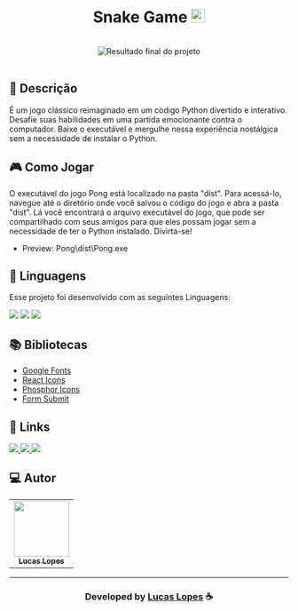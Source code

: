 <!-- 
$$$$$$$\                                $$\                                     $$\       $$\
$$  __$$\                               $$ |                                    $$ |      $$ |
$$ |  $$ | $$$$$$\ $$\    $$\  $$$$$$\  $$ | $$$$$$\   $$$$$$\   $$$$$$\   $$$$$$$ |      $$$$$$$\  $$\   $$\
$$ |  $$ |$$  __$$\\$$\  $$  |$$  __$$\ $$ |$$  __$$\ $$  __$$\ $$  __$$\ $$  __$$ |      $$  __$$\ $$ |  $$ |
$$ |  $$ |$$$$$$$$ |\$$\$$  / $$$$$$$$ |$$ |$$ /  $$ |$$ /  $$ |$$$$$$$$ |$$ /  $$ |      $$ |  $$ |$$ |  $$ |
$$ |  $$ |$$   ____| \$$$  /  $$   ____|$$ |$$ |  $$ |$$ |  $$ |$$   ____|$$ |  $$ |      $$ |  $$ |$$ |  $$ |
$$$$$$$  |\$$$$$$$\   \$  /   \$$$$$$$\ $$ |\$$$$$$  |$$$$$$$  |\$$$$$$$\ \$$$$$$$ |      $$$$$$$  |\$$$$$$$ |
\_______/  \_______|   \_/     \_______|\__| \______/ $$  ____/  \_______| \_______|      \_______/  \____$$ |
                                                      $$ |                                          $$\   $$ |
                                                      $$ |                                          \$$$$$$  |
                                                      \__|                                           \______/
$$\                                                   $$\                                                          $$\                  $$$$$$\  $$\ $$\
$$ |                                                  $$ |                                                         $$ |                $$  __$$\ \__|$$ |
$$ |     $$\   $$\  $$$$$$$\ $$$$$$\   $$$$$$$\       $$ |      $$$$$$\   $$$$$$\   $$$$$$\   $$$$$$$\        $$$$$$$ | $$$$$$\        $$ /  \__|$$\ $$ |$$\    $$\ $$$$$$\
$$ |     $$ |  $$ |$$  _____|\____$$\ $$  _____|      $$ |     $$  __$$\ $$  __$$\ $$  __$$\ $$  _____|      $$  __$$ | \____$$\       \$$$$$$\  $$ |$$ |\$$\  $$  |\____$$\
$$ |     $$ |  $$ |$$ /      $$$$$$$ |\$$$$$$\        $$ |     $$ /  $$ |$$ /  $$ |$$$$$$$$ |\$$$$$$\        $$ /  $$ | $$$$$$$ |       \____$$\ $$ |$$ | \$$\$$  / $$$$$$$ |
$$ |     $$ |  $$ |$$ |     $$  __$$ | \____$$\       $$ |     $$ |  $$ |$$ |  $$ |$$   ____| \____$$\       $$ |  $$ |$$  __$$ |      $$\   $$ |$$ |$$ |  \$$$  / $$  __$$ |
$$$$$$$$\\$$$$$$  |\$$$$$$$\\$$$$$$$ |$$$$$$$  |      $$$$$$$$\\$$$$$$  |$$$$$$$  |\$$$$$$$\ $$$$$$$  |      \$$$$$$$ |\$$$$$$$ |      \$$$$$$  |$$ |$$ |   \$  /  \$$$$$$$ |
\________|\______/  \_______|\_______|\_______/       \________|\______/ $$  ____/  \_______|\_______/        \_______| \_______|       \______/ \__|\__|    \_/    \_______|
                                                                         $$ |
                                                                         $$ |
                                                                         \__|
-->
<h1 align="center">
  Snake Game <img width="25px" src="https://cdn.discordapp.com/attachments/1049167666876776458/1049167722082226186/icon.png"/>
</h1>

<br>

<div align="center">
  <img src="https://cdn.discordapp.com/attachments/1104525551898734632/1119387884894564473/image.png" alt="Resultado final do projeto">
</div>

<br>

## 📝 Descrição 

É um jogo clássico reimaginado em um código Python divertido e interativo. Desafie suas habilidades em uma partida emocionante contra o computador. Baixe o executável e mergulhe nessa experiência nostálgica sem a necessidade de instalar o Python.

## 🎮 Como Jogar

O executável do jogo Pong está localizado na pasta "dist". Para acessá-lo, navegue até o diretório onde você salvou o código do jogo e abra a pasta "dist". Lá você encontrará o arquivo executável do jogo, que pode ser compartilhado com seus amigos para que eles possam jogar sem a necessidade de ter o Python instalado. Divirta-se!

- Preview: Pong\dist\Pong.exe

## 🚀 Linguagens

Esse projeto foi desenvolvido com as seguintes Linguagens:

  <a href="https://github.com/eoLucasS" target="_blank"><img src="https://img.shields.io/badge/JavaScript-323330?style=for-the-badge&logo=javascript&logoColor=F7DF1E" target="_blank"></a>
  <a href="https://github.com/eoLucasS" target="_blank"><img src="https://img.shields.io/badge/HTML-239120?style=for-the-badge&logo=html5&logoColor=white" target="_blank"></a>
  <a href="https://github.com/eoLucasS" target="_blank"><img src="https://img.shields.io/badge/CSS-239120?&style=for-the-badge&logo=css3&logoColor=white" target="_blank"></a>

## 📚 Bibliotecas

- [Google Fonts](https://fonts.google.com/)
- [React Icons](https://react-icons.github.io/react-icons/)
- [Phosphor Icons](https://phosphoricons.com/)
- [Form Submit](https://formsubmit.co/)


## 🔗 Links

<p align="left">

 <a href="https://www.linkedin.com/in/lucaslopesdasilva/" alt="Linkedin">
  <img src="https://img.shields.io/badge/-Linkedin-000?style=for-the-badge&logo=Linkedin&logoColor=0A66C2&link=https://www.linkedin.com/in/evander-inacio"/> 
 </a>
  
 <a href="https://twitter.com/eoLucasS114" alt="Twitter">
  <img src="https://img.shields.io/badge/-Twitter-000?style=for-the-badge&logo=Twitter&logoColor=1DA1F2&link=https://twitter.com/Evander_Inacio"/> 
 </a>

 <a href="https://portfolio-lucaslopes.vercel.app" alt="Portfolio">
  <img src="https://img.shields.io/badge/my_portfolio-000?style=for-the-badge&logo=ko-fi&logoColor=FFF&link=https://i.pinimg.com/originals/c3/a2/5d/c3a25dd8c9c80a6b0373bd56b1c77f6a.jpg"/>
 </a>

 </p>
 
## 💻 Autor<br>
<table>
  <tr>
    <td align="center">
      <a href="https://github.com/eoLucasS">
        <img src="https://cdn.discordapp.com/attachments/1049167666876776458/1049179325410312292/tdi.png" width="100px;" /><br>
        <sub>
          <b>Lucas Lopes</b>
        </sub>
      </a>
    </td>
  </tr>
</table>

-----

  <h3 align="center"> Developed by <a href="https://www.linkedin.com/in/lucaslopesdasilva/">Lucas Lopes</a> ☕</h3>

